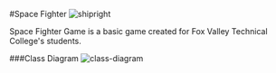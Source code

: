 #Space Fighter
![shipright](https://cloud.githubusercontent.com/assets/5315168/23713496/b5e3f5ac-03eb-11e7-8efa-5bda2007ac7f.png)

Space Fighter Game is a basic game created  for Fox Valley Technical College's students.

###Class Diagram
![class-diagram](https://cloud.githubusercontent.com/assets/5315168/23715065/0c988066-03f1-11e7-92d3-b07e8228716c.png)
